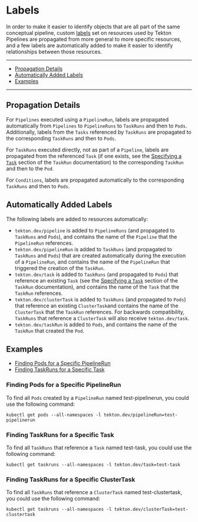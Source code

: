<!--
---
linkTitle: "Labels"
weight: 10
---
-->
# Labels

In order to make it easier to identify objects that are all part of the same
conceptual pipeline, custom
[labels](https://kubernetes.io/docs/concepts/overview/working-with-objects/labels/)
set on resources used by Tekton Pipelines are propagated from more general to
more specific resources, and a few labels are automatically added to make it
easier to identify relationships between those resources.

---

- [Propagation Details](#propagation-details)
- [Automatically Added Labels](#automatically-added-labels)
- [Examples](#examples)

---

## Propagation Details

For `Pipelines` executed using a `PipelineRun`, labels are propagated
automatically from `Pipelines` to `PipelineRuns` to `TaskRuns` and then to
`Pods`. Additionally, labels from the `Tasks` referenced by `TaskRuns` are
propagated to the corresponding `TaskRuns` and then to `Pods`.

For `TaskRuns` executed directly, not as part of a `Pipeline`, labels are
propagated from the referenced `Task` (if one exists, see the
[Specifying a `Task`](/vault/pipelines-master/taskruns#specifying-a-task) section of the `TaskRun`
documentation) to the corresponding `TaskRun` and then to the `Pod`.

For `Conditions`, labels are propagated automatically to the corresponding `TaskRuns`
and then to `Pods`.

## Automatically Added Labels

The following labels are added to resources automatically:

- `tekton.dev/pipeline` is added to `PipelineRuns` (and propagated to `TaskRuns`
  and `Pods`), and contains the name of the `Pipeline` that the `PipelineRun`
  references.
- `tekton.dev/pipelineRun` is added to `TaskRuns` (and propagated to `TaskRuns`
  and `Pods`) that are created automatically during the execution of a
  `PipelineRun`, and contains the name of the `PipelineRun` that triggered the
  creation of the `TaskRun`.
- `tekton.dev/task` is added to `TaskRuns` (and propagated to `Pods`) that
  reference an existing `Task` (see the
  [Specifying a `Task`](/vault/pipelines-master/taskruns#specifying-a-task) section of the `TaskRun`
  documentation), and contains the name of the `Task` that the `TaskRun`
  references.
- `tekton.dev/clusterTask` is added to `TaskRuns` (and propagated to `Pods`) that
  reference an existing `ClusterTask`and contains the name of the `ClusterTask`
  that the `TaskRun` references. For backwards compatibility, `TaskRuns` that
  reference a `ClusterTask` will also receive `tekton.dev/task`.
- `tekton.dev/taskRun` is added to `Pods`, and contains the name of the
  `TaskRun` that created the `Pod`.

## Examples

- [Finding Pods for a Specific PipelineRun](#finding-pods-for-a-specific-pipelinerun)
- [Finding TaskRuns for a Specific Task](#finding-taskruns-for-a-specific-task)

### Finding Pods for a Specific PipelineRun

To find all `Pods` created by a `PipelineRun` named test-pipelinerun, you could
use the following command:

```shell
kubectl get pods --all-namespaces -l tekton.dev/pipelineRun=test-pipelinerun
```

### Finding TaskRuns for a Specific Task

To find all `TaskRuns` that reference a `Task` named test-task, you could use
the following command:

```shell
kubectl get taskruns --all-namespaces -l tekton.dev/task=test-task
```

### Finding TaskRuns for a Specific ClusterTask

To find all `TaskRuns` that reference a `ClusterTask` named test-clustertask, you could use
the following command:

```shell
kubectl get taskruns --all-namespaces -l tekton.dev/clusterTask=test-clustertask
```

